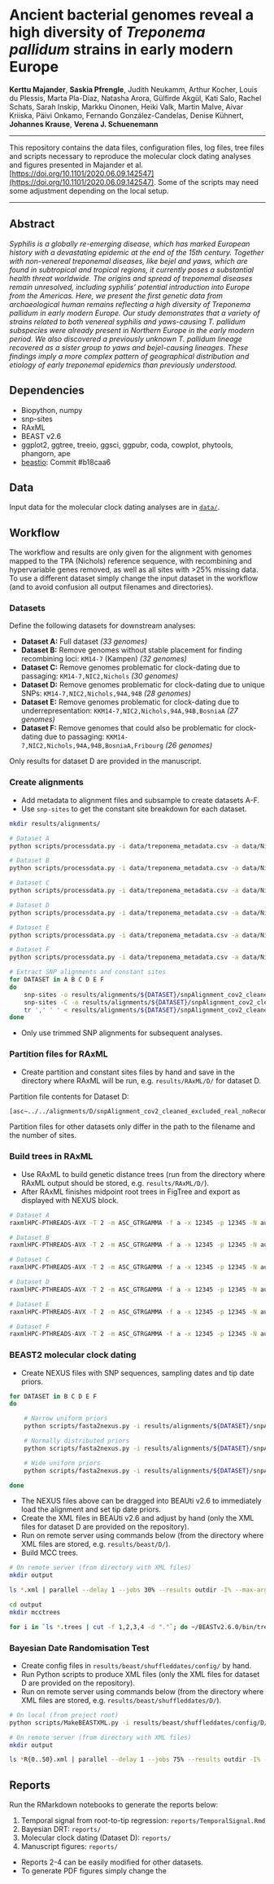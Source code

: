 # Ancient bacterial genomes reveal a high diversity of _Treponema pallidum_ strains in early modern Europe**Kerttu Majander**, **Saskia Pfrengle**, Judith Neukamm, Arthur Kocher, Louis du Plessis, Marta Pla-Díaz, Natasha Arora, Gülfirde Akgül, Kati Salo, Rachel Schats, Sarah Inskip, Markku Oinonen, Heiki Valk, Martin Malve, Aivar Kriiska, Päivi Onkamo, Fernando González-Candelas, Denise Kühnert, **Johannes Krause**, **Verena J. Schuenemann**

---

This repository contains the data files, configuration files, log files, tree files and scripts necessary to reproduce the molecular clock dating analyses and figures presented in Majander et al. [https://doi.org/10.1101/2020.06.09.142547](https://doi.org/10.1101/2020.06.09.142547). Some of the scripts may need some adjustment depending on the local setup.

---

## Abstract

_Syphilis is a globally re-emerging disease, which has marked European history with a devastating epidemic at the end of the 15th century. Together with non-venereal treponemal diseases, like bejel and yaws, which are found in subtropical and tropical regions, it currently poses a substantial health threat worldwide. The origins and spread of treponemal diseases remain unresolved, including syphilis’ potential introduction into Europe from the Americas. Here, we present the first genetic data from archaeological human remains reflecting a high diversity of Treponema pallidum in early modern Europe. Our study demonstrates that a variety of strains related to both venereal syphilis and yaws-causing T. pallidum subspecies were already present in Northern Europe in the early modern period. We also discovered a previously unknown T. pallidum lineage recovered as a sister group to yaws and bejel-causing lineages. These findings imply a more complex pattern of geographical distribution and etiology of early treponemal epidemics than previously understood._


## Dependencies

- Biopython, numpy
- snp-sites
- RAxML
- BEAST v2.6
- ggplot2, ggtree, treeio, ggsci, ggpubr, coda, cowplot, phytools, phangorn, ape
- [beastio](https://github.com/laduplessis/beastio): Commit #b18caa6


## Data

Input data for the molecular clock dating analyses are in [`data/`](https://github.com/laduplessis/Treponema_pallidum_in_early_modern_Europe/tree/master/data).


## Workflow

The workflow and results are only given for the alignment with genomes mapped to the TPA (Nichols) reference sequence, with recombining and hypervariable genes removed, as well as all sites with >25% missing data. To use a different dataset simply change the input dataset in the workflow (and to avoid confusion all output filenames and directories). 

### Datasets

Define the following datasets for downstream analyses:

- **Dataset A:** Full dataset _(33 genomes)_
- **Dataset B:** Remove genomes without stable placement for finding recombining loci: `KM14-7` (Kampen) _(32 genomes)_
- **Dataset C:** Remove genomes problematic for clock-dating due to passaging: `KM14-7,NIC2,Nichols` _(30 genomes)_
- **Dataset D:** Remove genomes problematic for clock-dating due to unique SNPs: `KM14-7,NIC2,Nichols,94A,94B` _(28 genomes)_
- **Dataset E:** Remove genomes problematic for clock-dating due to underrepresentation: `KKM14-7,NIC2,Nichols,94A,94B,BosniaA` _(27 genomes)_
- **Dataset F:** Remove genomes that could also be problematic for clock-dating due to passaging: `KKM14-7,NIC2,Nichols,94A,94B,BosniaA,Fribourg` _(26 genomes)_

Only results for dataset D are provided in the manuscript.


### Create alignments

- Add metadata to alignment files and subsample to create datasets A-F. 
- Use `snp-sites` to get the constant site breakdown for each dataset.

```bash
mkdir results/alignments/

# Dataset A
python scripts/processdata.py -i data/treponema_metadata.csv -a data/Nichols_reference/norecomb_nohypervariable/fullAlignment_cov2_cleaned_excluded_real_noRecomb_genesTrimmed_trimmed_0.25.fas -s "name,accession,clade,date_lower,date_upper,date" -o results/alignments/A/ -p fullAlignment_cov2_cleaned_excluded_real_noRecomb_genesTrimmed_trimmed_0.25

# Dataset B
python scripts/processdata.py -i data/treponema_metadata.csv -a data/Nichols_reference/norecomb_nohypervariable/fullAlignment_cov2_cleaned_excluded_real_noRecomb_genesTrimmed_trimmed_0.25.fas -s "name,accession,clade,date_lower,date_upper,date" -o results/alignments/B/ -p fullAlignment_cov2_cleaned_excluded_real_noRecomb_genesTrimmed_trimmed_0.25 -e KM14-7

# Dataset C
python scripts/processdata.py -i data/treponema_metadata.csv -a data/Nichols_reference/norecomb_nohypervariable/fullAlignment_cov2_cleaned_excluded_real_noRecomb_genesTrimmed_trimmed_0.25.fas -s "name,accession,clade,date_lower,date_upper,date" -o results/alignments/C/ -p fullAlignment_cov2_cleaned_excluded_real_noRecomb_genesTrimmed_trimmed_0.25 -e KM14-7,NIC2,Nichols

# Dataset D
python scripts/processdata.py -i data/treponema_metadata.csv -a data/Nichols_reference/norecomb_nohypervariable/fullAlignment_cov2_cleaned_excluded_real_noRecomb_genesTrimmed_trimmed_0.25.fas -s "name,accession,clade,date_lower,date_upper,date" -o results/alignments/D/ -p fullAlignment_cov2_cleaned_excluded_real_noRecomb_genesTrimmed_trimmed_0.25 -e KM14-7,NIC2,Nichols,94A,94B

# Dataset E
python scripts/processdata.py -i data/treponema_metadata.csv -a data/Nichols_reference/norecomb_nohypervariable/fullAlignment_cov2_cleaned_excluded_real_noRecomb_genesTrimmed_trimmed_0.25.fas -s "name,accession,clade,date_lower,date_upper,date" -o results/alignments/E/ -p fullAlignment_cov2_cleaned_excluded_real_noRecomb_genesTrimmed_trimmed_0.25 -e KM14-7,NIC2,Nichols,94A,94B,BosniaA

# Dataset F
python scripts/processdata.py -i data/treponema_metadata.csv -a data/Nichols_reference/norecomb_nohypervariable/fullAlignment_cov2_cleaned_excluded_real_noRecomb_genesTrimmed_trimmed_0.25.fas -s "name,accession,clade,date_lower,date_upper,date" -o results/alignments/F/ -p fullAlignment_cov2_cleaned_excluded_real_noRecomb_genesTrimmed_trimmed_0.25 -e KM14-7,NIC2,Nichols,94A,94B,BosniaA,Fribourg

# Extract SNP alignments and constant sites
for DATASET in A B C D E F
do 
	snp-sites -o results/alignments/${DATASET}/snpAlignment_cov2_cleaned_excluded_real_noRecomb_genesTrimmed_trimmed_0.25.fas results/alignments/${DATASET}/fullAlignment_cov2_cleaned_excluded_real_noRecomb_genesTrimmed_trimmed_0.25.fas
	snp-sites -C -o results/alignments/${DATASET}/snpAlignment_cov2_cleaned_excluded_real_noRecomb_genesTrimmed_trimmed_0.25_constantsites.csv results/alignments/${DATASET}/fullAlignment_cov2_cleaned_excluded_real_noRecomb_genesTrimmed_trimmed_0.25.fas
	tr ',' ' ' < results/alignments/${DATASET}/snpAlignment_cov2_cleaned_excluded_real_noRecomb_genesTrimmed_trimmed_0.25_constantsites.csv > results/alignments/${DATASET}/snpAlignment_cov2_cleaned_excluded_real_noRecomb_genesTrimmed_trimmed_0.25_constantsites.txt
done

```

- Only use trimmed SNP alignments for subsequent analyses.



### Partition files for RAxML

- Create partition and constant sites files by hand and save in the directory where RAxML will be run, e.g. `results/RAxML/D/` for dataset D. 

Partition file contents for Dataset D:

```bash
[asc~../../alignments/D/snpAlignment_cov2_cleaned_excluded_real_noRecomb_genesTrimmed_trimmed_0.25_constantsites.txt],ASC_DNA, p1=1-1500

```

Partition files for other datasets only differ in the path to the filename and the number of sites.


### Build trees in RAxML

- Use RAxML to build genetic distance trees (run from the directory where RAxML output should be stored, e.g. `results/RAxML/D/`).
- After RAxML finishes midpoint root trees in FigTree and export as displayed with NEXUS block. 

```bash
# Dataset A
raxmlHPC-PTHREADS-AVX -T 2 -m ASC_GTRGAMMA -f a -x 12345 -p 12345 -N autoMRE -s ../../alignments/A/snpAlignment_cov2_cleaned_excluded_real_noRecomb_genesTrimmed_trimmed_0.25.fas --asc-corr=stamatakis -q partition_snpAlignment_cov2_cleaned_excluded_real_noRecomb_genesTrimmed_trimmed_0.25.txt -n snpAlignment_cov2_cleaned_excluded_real_noRecomb_genesTrimmed_trimmed_0.25.tree

# Dataset B
raxmlHPC-PTHREADS-AVX -T 2 -m ASC_GTRGAMMA -f a -x 12345 -p 12345 -N autoMRE -s ../../alignments/B/snpAlignment_cov2_cleaned_excluded_real_noRecomb_genesTrimmed_trimmed_0.25.fas --asc-corr=stamatakis -q partition_snpAlignment_cov2_cleaned_excluded_real_noRecomb_genesTrimmed_trimmed_0.25.txt -n snpAlignment_cov2_cleaned_excluded_real_noRecomb_genesTrimmed_trimmed_0.25.tree

# Dataset C
raxmlHPC-PTHREADS-AVX -T 2 -m ASC_GTRGAMMA -f a -x 12345 -p 12345 -N autoMRE -s ../../alignments/C/snpAlignment_cov2_cleaned_excluded_real_noRecomb_genesTrimmed_trimmed_0.25.fas --asc-corr=stamatakis -q partition_snpAlignment_cov2_cleaned_excluded_real_noRecomb_genesTrimmed_trimmed_0.25.txt -n snpAlignment_cov2_cleaned_excluded_real_noRecomb_genesTrimmed_trimmed_0.25.tree

# Dataset D
raxmlHPC-PTHREADS-AVX -T 2 -m ASC_GTRGAMMA -f a -x 12345 -p 12345 -N autoMRE -s ../../alignments/D/snpAlignment_cov2_cleaned_excluded_real_noRecomb_genesTrimmed_trimmed_0.25.fas --asc-corr=stamatakis -q partition_snpAlignment_cov2_cleaned_excluded_real_noRecomb_genesTrimmed_trimmed_0.25.txt -n snpAlignment_cov2_cleaned_excluded_real_noRecomb_genesTrimmed_trimmed_0.25.tree

# Dataset E 
raxmlHPC-PTHREADS-AVX -T 2 -m ASC_GTRGAMMA -f a -x 12345 -p 12345 -N autoMRE -s ../../alignments/E/snpAlignment_cov2_cleaned_excluded_real_noRecomb_genesTrimmed_trimmed_0.25.fas --asc-corr=stamatakis -q partition_snpAlignment_cov2_cleaned_excluded_real_noRecomb_genesTrimmed_trimmed_0.25.txt -n snpAlignment_cov2_cleaned_excluded_real_noRecomb_genesTrimmed_trimmed_0.25.tree

# Dataset F
raxmlHPC-PTHREADS-AVX -T 2 -m ASC_GTRGAMMA -f a -x 12345 -p 12345 -N autoMRE -s ../../alignments/F/snpAlignment_cov2_cleaned_excluded_real_noRecomb_genesTrimmed_trimmed_0.25.fas --asc-corr=stamatakis -q partition_snpAlignment_cov2_cleaned_excluded_real_noRecomb_genesTrimmed_trimmed_0.25.txt -n snpAlignment_cov2_cleaned_excluded_real_noRecomb_genesTrimmed_trimmed_0.25.tree

```


### BEAST2 molecular clock dating

- Create NEXUS files with SNP sequences, sampling dates and tip date priors.

```bash
for DATASET in B C D E F
do 

	# Narrow uniform priors
	python scripts/fasta2nexus.py -i results/alignments/${DATASET}/snpAlignment_cov2_cleaned_excluded_real_noRecomb_genesTrimmed_trimmed_0.25.fas -o results/alignments/${DATASET}/narrow -d 5 -l 3 -u 4

	# Normally distributed priors
	python scripts/fasta2nexus.py -i results/alignments/${DATASET}/snpAlignment_cov2_cleaned_excluded_real_noRecomb_genesTrimmed_trimmed_0.25.fas -o results/alignments/${DATASET}/normal -d 5 -l 3 -u 4 -n

	# Wide uniform priors 
	python scripts/fasta2nexus.py -i results/alignments/${DATASET}/snpAlignment_cov2_cleaned_excluded_real_noRecomb_genesTrimmed_trimmed_0.25.fas -o results/alignments/${DATASET}/wide -d 5 -l 3 -u 4 -L 1000 -U 2016 -w

done

```

- The NEXUS files above can be dragged into BEAUti v2.6 to immediately load the alignment and set tip date priors. 
- Create the XML files in BEAUti v2.6 and adjust by hand (only the XML files for dataset D are provided on the repository).
- Run on remote server using commands below (from the directory where XML files are stored, e.g. `results/beast/D/`).
- Build MCC trees.

```bash 
# On remote server (from directory with XML files)
mkdir output 

ls *.xml | parallel --delay 1 --jobs 30% --results outdir -I% --max-args 1 ~/BEASTv2.6.0/bin/beast -overwrite -seed 127 % & 		

cd output
mkdir mcctrees

for i in `ls *.trees | cut -f 1,2,3,4 -d "."`; do ~/BEASTv2.6.0/bin/treeannotator -burnin 30 ${i}.trees mcctrees/${i}.MCC.tree; done

```


### Bayesian Date Randomisation Test

- Create config files in `results/beast/shuffleddates/config/` by hand. 
- Run Python scripts to produce XML files (only the XML files for dataset D are provided on the repository). 
- Run on remote server using commands below (from the directory where XML files are stored, e.g. `results/beast/shuffleddates/D/`).

```bash
# On local (from project root)
python scripts/MakeBEASTXML.py -i results/beast/shuffleddates/config/D/

# On remote server (from directory with XML files)
mkdir output

ls *R{0..50}.xml | parallel --delay 1 --jobs 75% --results outdir -I% --max-args 1 ~/BEASTv2.6.0/bin/beast -overwrite -seed 127 % & 		

```


## Reports

Run the RMarkdown notebooks to generate the reports below:

1. Temporal signal from root-to-tip regression: `reports/TemporalSignal.Rmd`
2. Bayesian DRT: `reports/`
3. Molecular clock dating (Dataset D): `reports/`
4. Manuscript figures: `reports/`

- Reports 2-4 can be easily modified for other datasets. 
- To generate PDF figures simply change the 











